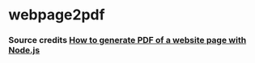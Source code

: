 # webpage2pdf

### Source credits [How to generate PDF of a website page with Node.js](https://javascript.plainenglish.io/generate-best-quality-pdf-of-any-webpage-html-page-in-nodejs-7b1223e1a3ac)

